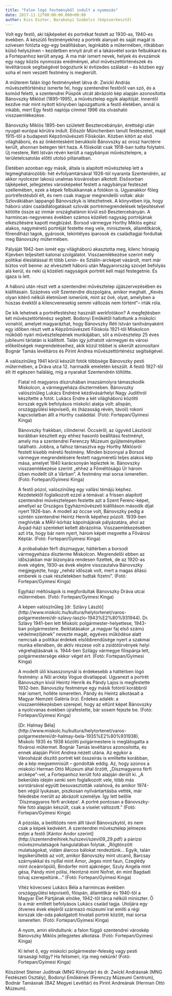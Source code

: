 ```yaml
---
title: "Falon lógó festményből indult a nyomozás"
date: 2017-11-12T00:00:00.000+00:00
author: Kiss Eszter, Barakonyi Szabolcs (képszerkesztő)
---
```


Volt egy festő, aki tájképeket és portrékat festett az 1930-as, 1940-es években. A készülő festményekhez a portrék alanyait és saját magát is szívesen fotózta egy-egy beállításban, leginkább a műtermében, ritkábban külső helyszínen – kezdetben ennyit árult el a lakásvétel során felbukkant és a Fortepanhoz került anyag. A ma már ismert nevek, helyek és évszámok egy nagy közös nyomozás eredményei, ahol művészettörténészek és levéltárosok segítségével bogoztunk ki évtizedes szálakat – és közben egy soha el nem veszett festmény is megkerült.

A műterem falán lógó festményeket látva dr. Zwickl András művészettörténész ismerte fel, hogy szentendrei festőről van szó, és a komód feletti, a szentendrei Püspök utcát ábrázoló kép alapján azonosította Bánovszky Miklóst (1895–1995), a művésztelep egyik alapítóját. Innentől kezdve már mint nyitott könyvben lapozgattunk a festő életében, annál is inkább, mert Egy festő naplója címmel 1996 óta olvasható visszaemlékezése.

Bánovszky Miklós 1895-ben született Besztercebányán, érettségi után nyugat-európai körútra indult. Először Münchenben tanult festészetet, majd 1915-től a budapesti Képzőművészeti Főiskolán. Közben kitört az első világháború, és az önkéntesként berukkoló Bánovszky az orosz harctérre került, ahonnan betegen tért haza. A főiskolát csak 1918-ban tudta folytatni. Új mestere, Réti István révén került a nagybányai művésztelepre, a területelcsatolás előtti utolsó pillanatban.

Életében azonban egy másik, általa is alapított művésztelep lett a legmeghatározóbb: hét évfolyamtársával 1926-tól nyaranta Szentendrén, az akkor nyolcezer lakosú unalmas kisvárosban alkotott. Elsősorban tájképeket, jellegzetes városképeket festett a nagybányai festészet szellemében, ezek a képek felbukkannak a fotókon is. Ugyanakkor főleg portréfestésből élt, és nem csak magyar megrendelői voltak: akár Szlovákiában lappangó Bánovszkyk is létezhetnek. A könyvében írja, hogy háború utáni családlátogatásait szlovák portrémegrendelések teljesítésével kötötte össze az immár országhatáron kívül eső Besztercebányán. A harmincas-negyvenes években számos közéleti nagyság portréjának elkészítésére kapott megbízást. Borsod vármegye Horthy Miklós egész alakos, nagyméretű portréját festette meg vele, miniszterek, államtitkárok, főrendiházi tagok, gyárosok, tekintélyes iparosok és családtagjai fordultak meg Bánovszky műtermében.

Pályáját 1942-ben ismét egy világháború akasztotta meg, kilenc hónapig Kijevben teljesített katonai szolgálatot. Visszaemlékezése szerint mély politikai éleslátással itt több Lenin- és Sztálin-arcképet vásárolt, mert már biztos volt benne: az elvesztett háború után Magyarország szovjet befolyás alá kerül, és neki új közéleti nagyságok portréit kell majd festegetnie. És igaza is lett.

A háború után részt vett a szentendrei művésztelep újjászervezésében és kiállításain. Százéves volt Szentendre díszpolgára, amikor meghalt. „Kevés olyan kitérő nélküli életművet ismerünk, mint az övé, olyat, amelyben a húszas évektől a kilencvenesekig semmi változás nem történt”– írták róla.

De kik lehetnek a portréfestéshez használt werkfotókon? A megfejtésben két művészettörténész segített. Bodonyi Emőkétől hallottunk a miskolci vonalról, amelyet magyarázhat, hogy Bánovszky Réti István tanítványaként egy időben részt vett a Képzőművészeti Főiskola 1921-től Miskolcon működő nyári művésztelepének munkájában, sőt a művésztelep 25 éves jubileumi tárlatán is kiállított. Talán így juthatott vármegyei és városi előkelőségek megrendeléseihez, akik közül többet is sikerült azonosítani Bognár Tamás levéltáros és Pirint Andrea művészettörténész segítségével.

A valószínűleg 1941 körül készült fotók többsége Bánovszky pesti műtermében, a Dráva utca 12. harmadik emeletén készült. A festő 1927-től élt itt egészen haláláig, míg a nyarakat Szentendrén töltötte.

<figure>
<img src="/images/18690913_02d3d72421595d7c1c971a52dead39ed_wm.jpg" alt="" />
<figcaption>Fiatal nő magyaros díszruhában imazsámolyra támaszkodik Miskolcon, a vármegyeháza dísztermében. Bánovszky valószínűleg Lukács Endréné kézdivásárhelyi Nagy Judithról készítette a fotót. Lukács Endre a két világháború közötti korszak egyik befolyásos miskolci alakja volt: alispán, országgyűlési képviselő, és (házasság révén, távoli) rokoni kapcsolatban állt a Horthy családdal. (Fotó: Fortepan/Gyimesi Kinga)</figcaption>
</figure>

<figure>
<img src="/images/18690911_edd3fcb75ac45df80c1d676aab09d855_wm.jpg" alt="" />
<figcaption>Bánovszky frakkban, cilinderrel. Öccséről, az ügyvéd Lászlóról korábban készített egy ehhez hasonló beállítású festményt, amely ma a szentendrei Ferenczy Múzeum gyűjteményében található. Jobbra, a falhoz támasztva egy Horthy Miklósról festett kisebb méretű festmény. Minden bizonnyal a Borsod vármegye megrendelésére festett nagyméretű teljes alakos kép mása, amelyet 1940 karácsonyán lepleztek le. Bánovszky visszaemlékezése szerint „ehhez a Főméltóságú Úr három ízben modellt ült a Várban”. A festmény mai sorsa ismeretlen. (Fotó: Fortepan/Gyimesi Kinga)</figcaption>
</figure>

<figure>
<img src="/images/18690901_1e86db1875b2c75c43731b21429ada1e_wm.jpg" alt="" />
<figcaption>A festő pózol, valószínűleg egy vallási témájú képhez. Kezdetektől foglalkozott ezzel a témával: a frissen alapított szentendrei művésztelepen festette azt a Szent Ferenc-képet, amellyel az Országos Egyházművészeti kiállításon második díjat nyert 1926-ban. A modell az öccse volt, Bánovszky pedig a szintén szentendrei Heintz Henrik képéhez pózolt. 1939-ben meghívták a MÁV-kórház kápolnájának pályázatára, ahol az Árpád-házi szenteket kellett ábrázolnia. Visszaemlékezésében azt írta, hogy bár nem nyert, három képét megvette a Fővárosi Képtár. (Fotó: Fortepan/Gyimesi Kinga)</figcaption>
</figure>

<figure>
<img src="/images/18690909_3e7a5ca00abed94aa844d31985764cb7_wm.jpg" alt="" />
<figcaption>A próbababán férfi díszmagyar, háttérben a borsodi vármegyeháza díszterme Miskolcon. Megrendelői ebben az időszakban már bizonyára rendesen fizettek, de az 1920-as évek végére, 1930-as évek elejére visszautalva Bánovszky megjegyezte, hogy „nehéz időszak volt, mert a magas állású emberek is csak részletekben tudtak fizetni”. (Fotó: Fortepan/Gyimesi Kinga)</figcaption>
</figure>

<figure>
<img src="/images/18690893_aadb97ff6ba4005115c9342d14d63546_wm.jpg" alt="" />
<figcaption>Egyházi méltóságok is megfordultak Bánovszky Dráva utcai műtermében. (Fotó: Fortepan/Gyimesi Kinga)</figcaption>
</figure>

<figure>
<img src="/images/18690905_ccb2f900a66e6376da103f8fb4cea60f_wm.jpg" alt="" />
<figcaption>A képen valószínűleg [dr. Szlávy László](http://www.miskolc.hu/kultura/helytortenet/varos-polgarmesterei/dr-szlavy-laszlo-1943%E2%80%931944). Dr. Szlávy 1941-ben lett Miskolc polgármester-helyettese, 1943-ban polgármestere. Beiktatásakor „a magyar faj első számú védelmezőjének” nevezte magát, egyéves működése alatt nemcsak a politikai érdekek elsőbbrendűsége nyert a szakmai munka ellenében, de aktív részese volt a zsidótörvények helyi végrehajtásának is. 1944-ben Szilágy vármegye főispánja lett, polgármestersége ekkor véget ért. (Fotó: Fortepan/Gyimesi Kinga)</figcaption>
</figure>

<figure>
<img src="/images/18690903_6339a45e95b855eebb4e3d382f8d2871_wm.jpg" alt="" />
<figcaption>A modellt ülő kisasszonynál is érdekesebb a háttérben lógó festmény: a Női arckép Vogue divatlappal. Ugyanezt a portrét Bánovszkyn kívül Heintz Henrik és Pándy Lajos is megfestette 1932-ben. Bánovszky festménye egy másik fotóról korábbról már ismert, holléte ismeretlen. Pándy és Heintz alkotásait a Magyar Nemzeti Galéria őrzi. Érdekes adalék: a visszaemlékezésben szerepel, hogy az eltűnt képet Bánovszky a nyolcvanas években újrafestette, bár sosem fejezte be. (Fotó: Fortepan/Gyimesi Kinga)</figcaption>
</figure>

<figure>
<img src="/images/18690899_69b87c653ccc4c012b9cf73b234495a1_wm.jpg" alt="" />
<figcaption>[Dr. Halmay Béla](http://www.miskolc.hu/kultura/helytortenet/varos-polgarmesterei/dr-halmay-bela-1935%E2%80%931938), Miskolc 1935 és 1938 közötti polgármestere is meglátogatta a fővárosi műtermet. Bognár Tamás levéltáros azonosította, és ennek alapján Pirint Andrea nézett utána. Az egykor a Városházát díszítő portrét két összeírás is említette korábban, de a kép megsemmisült – gondolták eddig. Az, hogy azonos a miskolci Herman Ottó Múzeum által őrzött, „Díszmagyaros férfi arcképe”-vel, a Fortepanhoz került fotó alapján derült ki. „A bekerülés idején senki sem foglalkozott vele, több más sorstársával együtt besuvasztották valahová, és amikor 1974-ben végül lyukasan, piszkosan nyilvántartásba vették, már feledésbe merült az ábrázolt személye. Így lett belőle 'Díszmagyaros férfi arcképe'. A portré pontosan a Bánovszky-féle fotó alapján készült, csak a viselet változott.” (Fotó: Fortepan/Gyimesi Kinga)</figcaption>
</figure>

<figure>
<img src="/images/18690895_266316d8ab0547ebeeaf0f3f4d6ed7bc_wm.jpg" alt="" />
<figcaption>A pózolás, a beöltözés nem állt távol Bánovszkytól, és nem csak a képek kedvéért. A szentendrei művésztelep jelmezes estjei a festő [Kántor Andor szerint](http://szentendreihirek.hu/szevi/szevi09_29.pdf) a párizsi művészmulatságok hangulatában folytak. „Rögtönzött mulatságokat, vidám álarcos bálokat rendeztünk… Egyik, talán legsikerültebb az volt, amikor Bánovszky mint utcanő, Barcsay szárnyakkal és nyíllal mint Ámor, Jeges mint faun, Czeglédy mint óceánröpülő, Bindorfer mint ajaknéger, Szuly Angéla mint gésa, Pándy mint pólisi, Heintzné mint Nofret, én mint Bagdadi tolvaj szerepeltünk...” (Fotó: Fortepan/Gyimesi Kinga)</figcaption>
</figure>

<figure>
<img src="/images/18690897_94cc988166877b2ca314d4fa4b4a7852_wm.jpg" alt="" />
<figcaption>Vitéz kövecsesi Lukács Béla a harmincas években országgyűlési képviselő, főispán, államtitkár és 1940-től a Magyar Élet Pártjának elnöke, 1942-től tárca nélküli miniszter. Ő is a már említett befolyásos Lukács család tagja. Utoljára egy ötvenes évek elejéről származó múzeumi irat említi a régi korszak ide-oda pakolgatott hivatali portréi között, mai sorsa ismeretlen. (Fotó: Fortepan/Gyimesi Kinga)</figcaption>
</figure>

<figure>
<img src="/images/18690907_74b69af1a14cf0e9d92d47bfe65e0898_wm.jpg" alt="" />
<figcaption>A nyom, amin elindultunk: a falon függő szentendrei városkép Bánovszky Miklós jellegzetes alkotása. (Fotó: Fortepan/Gyimesi Kinga)</figcaption>
</figure>

<figure>
<img src="/images/18690891_b028751bbb52eafc9706b3d13d2496fd_wm.jpg" alt="" />
<figcaption>Ki lehet ő, egy miskolci polgármester-feleség vagy pesti társasági hölgy? Ha felismeri, írja meg nekünk! (Fotó: Fortepan/Gyimesi Kinga)</figcaption>
</figure>

Köszönet Steiner Juditnak (MNG Könyvtár) és dr. Zwickl Andrásnak (MNG Festészeti Osztály), Bodonyi Emőkének (Ferenczy Múzeumi Centrum), Bodnár Tamásnak (BAZ Megyei Levéltár) és Pirint Andreának (Herman Ottó Múzeum).
